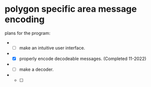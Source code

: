 # polygon specific area message encoding
plans for the program:
- - [ ] make an intuitive user interface.
- - [x] properly encode decodeable messages. (Completed 11-2022)
- - [ ] make a decoder.
- - [ ] 
